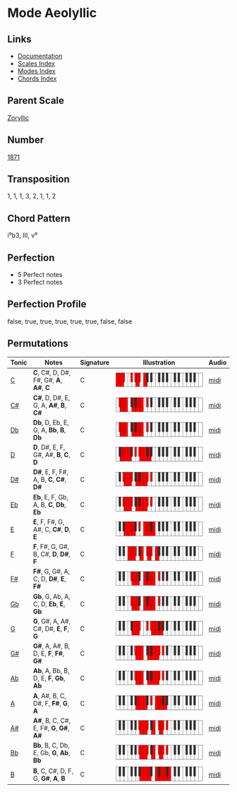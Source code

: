 # Mode Aeolyllic

## Links

- [Documentation](README.md)
- [Scales Index](Scales.md)
- [Modes Index](Modes.md)
- [Chords Index](Chords.md)

## Parent Scale

[Zoryllic](ScaleZoryllic.md)

## Number

[1871](https://ianring.com/musictheory/scales/1871)

## Transposition

1, 1, 1, 3, 2, 1, 1, 2

## Chord Pattern

i⁰b3, III, v⁰

## Perfection

- 5 Perfect notes
- 3 Perfect notes

## Perfection Profile

false, true, true, true, true, true, false, false

## Permutations

| Tonic | Notes | Signature | Illustration | Audio |
|-------|-------|-----------|--------------|-------|
| [C](ModeCNaturalAeolyllic.md) | **C**, C#, D, D#, F#, G#, **A**, **A#**, **C** | C | ![CNaturalAeolyllic](ModeCNaturalAeolyllic.png) | [midi](https://github.com/edipermadi/music/blob/main/docs/ModeCNaturalAeolyllic.mid?raw=true) |
| [C#](ModeCSharpAeolyllic.md) | **C#**, D, D#, E, G, A, **A#**, **B**, **C#** | C | ![CSharpAeolyllic](ModeCSharpAeolyllic.png) | [midi](https://github.com/edipermadi/music/blob/main/docs/ModeCSharpAeolyllic.mid?raw=true) |
| [Db](ModeDFlatAeolyllic.md) | **Db**, D, Eb, E, G, A, **Bb**, **B**, **Db** | C | ![DFlatAeolyllic](ModeDFlatAeolyllic.png) | [midi](https://github.com/edipermadi/music/blob/main/docs/ModeDFlatAeolyllic.mid?raw=true) |
| [D](ModeDNaturalAeolyllic.md) | **D**, D#, E, F, G#, A#, **B**, **C**, **D** | C | ![DNaturalAeolyllic](ModeDNaturalAeolyllic.png) | [midi](https://github.com/edipermadi/music/blob/main/docs/ModeDNaturalAeolyllic.mid?raw=true) |
| [D#](ModeDSharpAeolyllic.md) | **D#**, E, F, F#, A, B, **C**, **C#**, **D#** | C | ![DSharpAeolyllic](ModeDSharpAeolyllic.png) | [midi](https://github.com/edipermadi/music/blob/main/docs/ModeDSharpAeolyllic.mid?raw=true) |
| [Eb](ModeEFlatAeolyllic.md) | **Eb**, E, F, Gb, A, B, **C**, **Db**, **Eb** | C | ![EFlatAeolyllic](ModeEFlatAeolyllic.png) | [midi](https://github.com/edipermadi/music/blob/main/docs/ModeEFlatAeolyllic.mid?raw=true) |
| [E](ModeENaturalAeolyllic.md) | **E**, F, F#, G, A#, C, **C#**, **D**, **E** | C | ![ENaturalAeolyllic](ModeENaturalAeolyllic.png) | [midi](https://github.com/edipermadi/music/blob/main/docs/ModeENaturalAeolyllic.mid?raw=true) |
| [F](ModeFNaturalAeolyllic.md) | **F**, F#, G, G#, B, C#, **D**, **D#**, **F** | C | ![FNaturalAeolyllic](ModeFNaturalAeolyllic.png) | [midi](https://github.com/edipermadi/music/blob/main/docs/ModeFNaturalAeolyllic.mid?raw=true) |
| [F#](ModeFSharpAeolyllic.md) | **F#**, G, G#, A, C, D, **D#**, **E**, **F#** | C | ![FSharpAeolyllic](ModeFSharpAeolyllic.png) | [midi](https://github.com/edipermadi/music/blob/main/docs/ModeFSharpAeolyllic.mid?raw=true) |
| [Gb](ModeGFlatAeolyllic.md) | **Gb**, G, Ab, A, C, D, **Eb**, **E**, **Gb** | C | ![GFlatAeolyllic](ModeGFlatAeolyllic.png) | [midi](https://github.com/edipermadi/music/blob/main/docs/ModeGFlatAeolyllic.mid?raw=true) |
| [G](ModeGNaturalAeolyllic.md) | **G**, G#, A, A#, C#, D#, **E**, **F**, **G** | C | ![GNaturalAeolyllic](ModeGNaturalAeolyllic.png) | [midi](https://github.com/edipermadi/music/blob/main/docs/ModeGNaturalAeolyllic.mid?raw=true) |
| [G#](ModeGSharpAeolyllic.md) | **G#**, A, A#, B, D, E, **F**, **F#**, **G#** | C | ![GSharpAeolyllic](ModeGSharpAeolyllic.png) | [midi](https://github.com/edipermadi/music/blob/main/docs/ModeGSharpAeolyllic.mid?raw=true) |
| [Ab](ModeAFlatAeolyllic.md) | **Ab**, A, Bb, B, D, E, **F**, **Gb**, **Ab** | C | ![AFlatAeolyllic](ModeAFlatAeolyllic.png) | [midi](https://github.com/edipermadi/music/blob/main/docs/ModeAFlatAeolyllic.mid?raw=true) |
| [A](ModeANaturalAeolyllic.md) | **A**, A#, B, C, D#, F, **F#**, **G**, **A** | C | ![ANaturalAeolyllic](ModeANaturalAeolyllic.png) | [midi](https://github.com/edipermadi/music/blob/main/docs/ModeANaturalAeolyllic.mid?raw=true) |
| [A#](ModeASharpAeolyllic.md) | **A#**, B, C, C#, E, F#, **G**, **G#**, **A#** | C | ![ASharpAeolyllic](ModeASharpAeolyllic.png) | [midi](https://github.com/edipermadi/music/blob/main/docs/ModeASharpAeolyllic.mid?raw=true) |
| [Bb](ModeBFlatAeolyllic.md) | **Bb**, B, C, Db, E, Gb, **G**, **Ab**, **Bb** | C | ![BFlatAeolyllic](ModeBFlatAeolyllic.png) | [midi](https://github.com/edipermadi/music/blob/main/docs/ModeBFlatAeolyllic.mid?raw=true) |
| [B](ModeBNaturalAeolyllic.md) | **B**, C, C#, D, F, G, **G#**, **A**, **B** | C | ![BNaturalAeolyllic](ModeBNaturalAeolyllic.png) | [midi](https://github.com/edipermadi/music/blob/main/docs/ModeBNaturalAeolyllic.mid?raw=true) |

